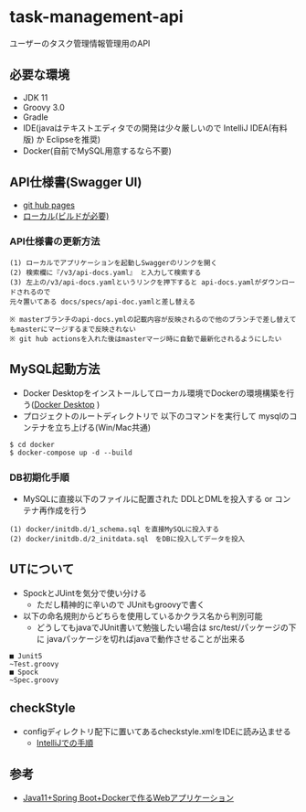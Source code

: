 # task-management-api

ユーザーのタスク管理情報管理用のAPI

## 必要な環境

- JDK 11
- Groovy 3.0
- Gradle
- IDE(javaはテキストエディタでの開発は少々厳しいので IntelliJ IDEA(有料版) か Eclipseを推奨)
- Docker(自前でMySQL用意するなら不要)

## API仕様書(Swagger UI)

- [git hub pages](https://dev-fjk.github.io/task-management-api/)
- [ローカル(ビルドが必要)](http://localhost:8080/swagger-ui/index.html)

### API仕様書の更新方法

~~~
(1) ローカルでアプリケーションを起動しSwaggerのリンクを開く
(2) 検索欄に『/v3/api-docs.yaml』 と入力して検索する
(3) 左上の/v3/api-docs.yamlというリンクを押下すると api-docs.yamlがダウンロードされるので 
元々置いてある docs/specs/api-doc.yamlと差し替える

※ masterブランチのapi-docs.ymlの記載内容が反映されるので他のブランチで差し替えてもmasterにマージするまで反映されない
※ git hub actionsを入れた後はmasterマージ時に自動で最新化されるようにしたい
~~~

## MySQL起動方法

- Docker Desktopをインストールしてローカル環境でDockerの環境構築を行う([Docker Desktop](https://www.docker.com/products/docker-desktop) )
- プロジェクトのルートディレクトリで 以下のコマンドを実行して mysqlのコンテナを立ち上げる(Win/Mac共通)

~~~
$ cd docker
$ docker-compose up -d --build
~~~

### DB初期化手順

- MySQLに直接以下のファイルに配置された DDLとDMLを投入する or コンテナ再作成を行う

~~~
(1) docker/initdb.d/1_schema.sql を直接MySQLに投入する
(2) docker/initdb.d/2_initdata.sql　をDBに投入してデータを投入
~~~

## UTについて

- SpockとJUintを気分で使い分ける
    - ただし精神的に辛いので JUnitもgroovyで書く
- 以下の命名規則からどちらを使用しているかクラス名から判別可能
    - どうしてもjavaでJUnit書いて勉強したい場合は src/test/パッケージの下に javaパッケージを切ればjavaで動作させることが出来る

~~~
■ Junit5
~Test.groovy
■ Spock
~Spec.groovy
~~~

## checkStyle

- configディレクトリ配下に置いてあるcheckstyle.xmlをIDEに読み込ませる
    - [IntelliJでの手順](https://qiita.com/kent-hamaguchi/items/f4d2a5594c3c4d3195ab)

## 参考

- [Java11+Spring Boot+Dockerで作るWebアプリケーション](https://blog.mmmcorp.co.jp/blog/2019/01/19/java11_springboot_docker/)
